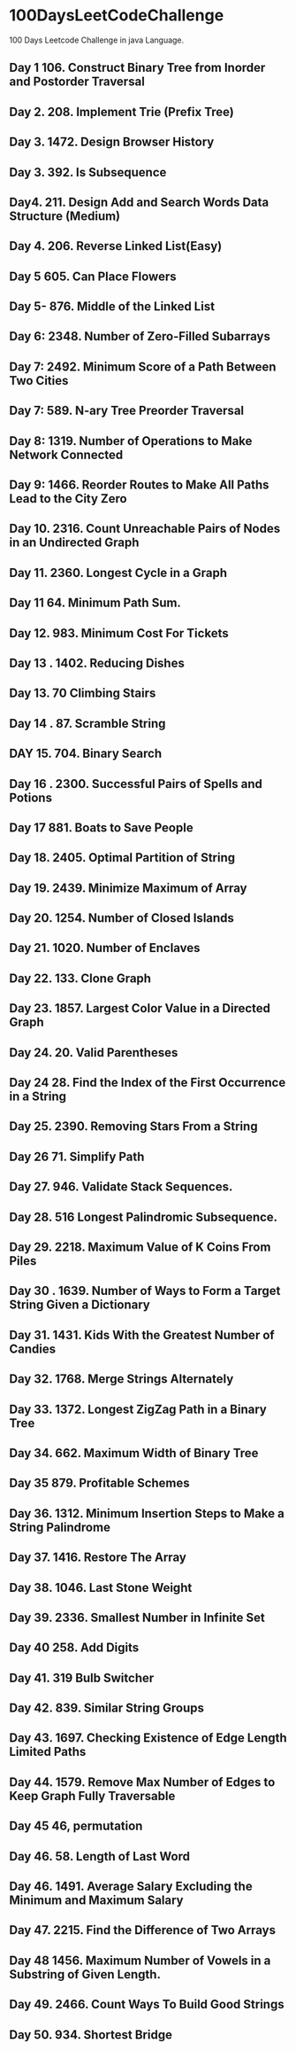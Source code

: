 # 100DaysLeetCodeChallenge
100 Days Leetcode Challenge in java Language.

## Day 1 106. Construct Binary Tree from Inorder and Postorder Traversal
## Day 2. 208. Implement Trie (Prefix Tree)
## Day 3. 1472. Design Browser History
## Day 3. 392. Is Subsequence
## Day4. 211. Design Add and Search Words Data Structure (Medium)
## Day 4. 206. Reverse Linked List(Easy)
## Day 5 605. Can Place Flowers
## Day 5- 876. Middle of the Linked List
## Day 6: 2348. Number of Zero-Filled Subarrays
## Day 7:   2492. Minimum Score of a Path Between Two Cities
## Day 7: 589. N-ary Tree Preorder Traversal
## Day 8: 1319. Number of Operations to Make Network Connected
## Day 9: 1466. Reorder Routes to Make All Paths Lead to the City Zero
## Day 10. 2316. Count Unreachable Pairs of Nodes in an Undirected Graph
## Day 11. 2360. Longest Cycle in a Graph
## Day 11 64. Minimum Path Sum.
## Day 12.  983. Minimum Cost For Tickets
## Day 13 . 1402. Reducing Dishes
## Day 13. 70 Climbing Stairs
## Day 14 .  87. Scramble String
## DAY 15.  704. Binary Search
## Day 16 .  2300. Successful Pairs of Spells and Potions
## Day 17  881. Boats to Save People
## Day 18.  2405. Optimal Partition of String
## Day 19. 2439. Minimize Maximum of Array
## Day 20. 1254. Number of Closed Islands
## Day 21. 1020. Number of Enclaves
## Day 22.  133. Clone Graph
## Day 23. 1857. Largest Color Value in a Directed Graph
## Day 24. 20. Valid Parentheses
## Day 24  28. Find the Index of the First Occurrence in a String
## Day 25. 2390. Removing Stars From a String
## Day 26  71. Simplify Path
## Day 27.   946. Validate Stack Sequences.
## Day 28. 516 Longest Palindromic Subsequence.
## Day 29.  2218. Maximum Value of K Coins From Piles
## Day 30 .  1639. Number of Ways to Form a Target String Given a Dictionary
## Day 31. 1431. Kids With the Greatest Number of Candies
## Day 32. 1768. Merge Strings Alternately
## Day 33. 1372. Longest ZigZag Path in a Binary Tree
## Day 34. 662. Maximum Width of Binary Tree
## Day 35  879. Profitable Schemes
## Day 36.  1312. Minimum Insertion Steps to Make a String Palindrome
## Day 37.  1416. Restore The Array
## Day 38. 1046. Last Stone Weight
## Day 39. 2336. Smallest Number in Infinite Set
## Day 40 258. Add Digits
## Day 41. 319 Bulb Switcher
## Day 42.  839. Similar String Groups
## Day 43. 1697. Checking Existence of Edge Length Limited Paths
## Day 44. 1579. Remove Max Number of Edges to Keep Graph Fully Traversable
## Day 45 46, permutation
## Day 46. 58. Length of Last Word
## Day 46.  1491. Average Salary Excluding the Minimum and Maximum Salary
## Day 47. 2215. Find the Difference of Two Arrays
## Day 48 1456. Maximum Number of Vowels in a Substring of Given Length.
## Day 49. 2466. Count Ways To Build Good Strings
## Day 50. 934. Shortest Bridge



